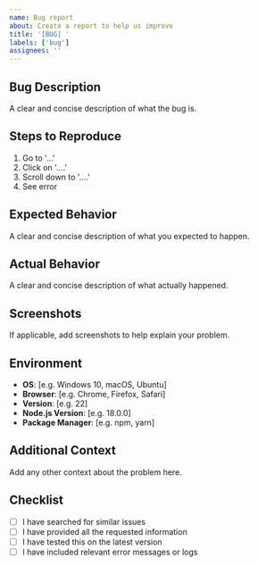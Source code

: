 ```yaml
---
name: Bug report
about: Create a report to help us improve
title: '[BUG] '
labels: ['bug']
assignees: ''
---
```


## Bug Description

A clear and concise description of what the bug is.

## Steps to Reproduce

1. Go to '...'
2. Click on '....'
3. Scroll down to '....'
4. See error

## Expected Behavior

A clear and concise description of what you expected to happen.

## Actual Behavior

A clear and concise description of what actually happened.

## Screenshots

If applicable, add screenshots to help explain your problem.

## Environment

- **OS**: [e.g. Windows 10, macOS, Ubuntu]
- **Browser**: [e.g. Chrome, Firefox, Safari]
- **Version**: [e.g. 22]
- **Node.js Version**: [e.g. 18.0.0]
- **Package Manager**: [e.g. npm, yarn]

## Additional Context

Add any other context about the problem here.

## Checklist

- [ ] I have searched for similar issues
- [ ] I have provided all the requested information
- [ ] I have tested this on the latest version
- [ ] I have included relevant error messages or logs
